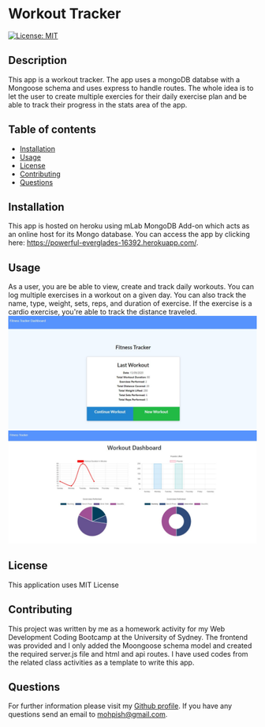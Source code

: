 # Workout Tracker

  [![License: MIT](https://img.shields.io/badge/License-MIT-yellow.svg)](https://github.com/Mohammad-Pishdar/employee_summary_template_engine/blob/master/LICENSE)

  ## Description
  This app is a workout tracker. The app uses a mongoDB databse with a Mongoose schema and uses express to handle routes. The whole idea is to let the user to create multiple exercies for their daily exercise plan and be able to track their progress in the stats area of the app. 

  ## Table of contents
  
  * [Installation](#installation)
  * [Usage](#usage)
  * [License](#license)
  * [Contributing](#contributing)
  * [Questions](#questions)
  

  ## Installation

  This app is hosted on heroku using mLab MongoDB Add-on which acts as an online host for its Mongo database. You can access the app by clicking here: https://powerful-everglades-16392.herokuapp.com/.

  ## Usage

  As a user, you are be able to view, create and track daily workouts. You can log multiple exercises in a workout on a given day. You can also track the name, type, weight, sets, reps, and duration of exercise. If the exercise is a cardio exercise, you're able to track the distance traveled.
  ![main page](https://github.com/Mohammad-Pishdar/Workout-Tracker/blob/master/readmeImages/workouttracker1.jpg)
  ![dashboard](https://github.com/Mohammad-Pishdar/Workout-Tracker/blob/master/readmeImages/workouttracker2.jpg)

  ## License

  This application uses MIT License

  ## Contributing

  This project was written by me as a homework activity for my Web Development Coding Bootcamp at the University of Sydney. The frontend was provided and I only added the Moongoose schema model and created the required server.js file and html and api routes. I have used codes from the related class activities as a template to write this app.

  ## Questions

  For further information please visit my [Github profile](https://github.com/Mohammad-Pishdar). If you have any questions send an email to mohpish@gmail.com.


